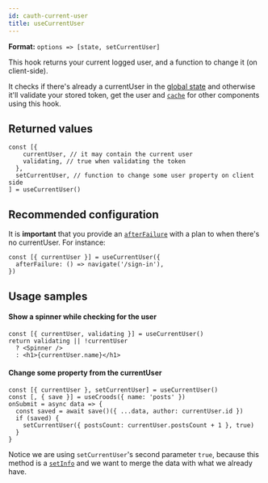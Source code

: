 ```yaml
---
id: cauth-current-user
title: useCurrentUser
---
```


**Format:** `options => [state, setCurrentUser]`

This hook returns your current logged user, and a function to change it (on client-side).

It checks if there's already a currentUser in the [global state](/docs/the-state) and otherwise it'll validate your stored token, get the user and [`cache`](/docs/croods-provider-api#cache) for other components using this hook.

## Returned values

```
const [{
    currentUser, // it may contain the current user
    validating, // true when validating the token
  },
  setCurrentUser, // function to change some user property on client side
] = useCurrentUser()
```

## Recommended configuration

It is **important** that you provide an [`afterFailure`](/docs/croods-provider-api#afterfailure) with a plan to when there's no currentUser. For instance:

```
const [{ currentUser }] = useCurrentUser({
  afterFailure: () => navigate('/sign-in'),
})
```

## Usage samples

#### Show a spinner while checking for the user

```
const [{ currentUser, validating }] = useCurrentUser()
return validating || !currentUser
  ? <Spinner />
  : <h1>{currentUser.name}</h1>
```

#### Change some property from the currentUser

```
const [{ currentUser }, setCurrentUser] = useCurrentUser()
const [, { save }] = useCroods({ name: 'posts' })
onSubmit = async data => {
  const saved = await save()({ ...data, author: currentUser.id })
  if (saved) {
    setCurrentUser({ postsCount: currentUser.postsCount + 1 }, true)
  }
}
```

Notice we are using `setCurrentUser`'s second parameter `true`, because this method is a [`setInfo`](/docs/the-actions#setinfo) and we want to merge the data with what we already have.
